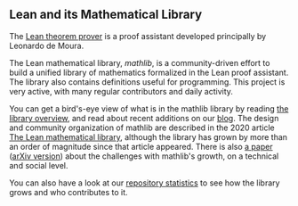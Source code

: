 ## Lean and its Mathematical Library

The [Lean theorem prover](https://lean-lang.org)
is a proof assistant developed principally by Leonardo de Moura.

The Lean mathematical library, *mathlib*, is a community-driven effort
to build a unified library of mathematics formalized in the
Lean proof assistant. The library also contains definitions
useful for programming. This project is very active, with many
regular contributors and daily activity.

You can get a bird's-eye view of what is in the mathlib library by
reading [the library overview](mathlib-overview.html), and read about
recent additions on our [blog](blog).
The design and community organization of mathlib are
described in the 2020 article
[The Lean mathematical library](https://arxiv.org/abs/1910.09336), although
the library has grown by more than an order of magnitude since that article appeared.
There is also [a paper](https://link.springer.com/chapter/10.1007/978-3-032-07021-0_4) ([arXiv version](https://arxiv.org/abs/2508.21593)) about the challenges with mathlib's growth, on a technical and social level.

You can also have a look at our [repository statistics](mathlib_stats.html)
to see how the library grows and who contributes to it.

